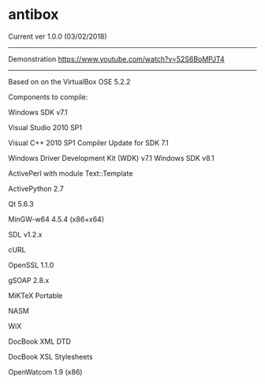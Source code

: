 # antibox

Current ver 1.0.0 (03/02/2018)
*********************************************************
Demonstration https://www.youtube.com/watch?v=52S6BoMPJT4
*********************************************************


Based on on the VirtualBox OSE 5.2.2



Components to compile:

Windows SDK v7.1

Visual Studio 2010 SP1

Visual C++ 2010 SP1 Compiler Update for SDK 7.1

Windows Driver Development Kit (WDK) v7.1
Windows SDK v8.1

ActivePerl with module Text::Template

ActivePython 2.7

Qt 5.6.3 

MinGW-w64 4.5.4 (x86+x64)

SDL v1.2.x 

cURL

OpenSSL 1.1.0

gSOAP 2.8.x

MiKTeX Portable

NASM

WiX

DocBook XML DTD

DocBook XSL Stylesheets

OpenWatcom 1.9 (x86)


